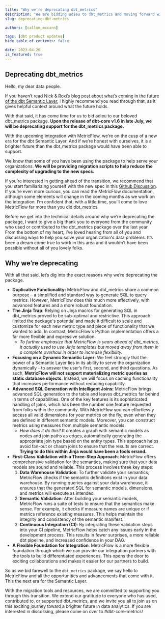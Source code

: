```yaml
---
title: "Why we're deprecating dbt_metrics"
description: "We are bidding adieu to dbt_metrics and moving forward with MetricFlow! Discover how this new source-available project lays the foundation for the dbt Semantic Layer. Let's dive in!"
slug: deprecating-dbt-metrics

authors: [callum_mccann]

tags: [dbt product updates]
hide_table_of_contents: false

date: 2023-04-26
is_featured: true
---
```


## Deprecating dbt_metrics

Hello, my dear data people.

If you haven’t read [Nick & Roxi’s blog post about what’s coming in the future of the dbt Semantic Layer](https://www.getdbt.com/blog/dbt-semantic-layer-whats-next/), I highly recommend you read through that, as it gives helpful context around what the future holds.

With that said, it has come time for us to bid adieu to our beloved dbt_metrics package. **Upon the release of dbt-core v1.6 in late July, we will be deprecating support for the dbt_metrics package.** 

<!--truncate-->

With the upcoming integration with MetricFlow, we're on the cusp of a new era for the dbt Semantic Layer. And if we’re honest with ourselves, it is a brighter future than the dbt_metrics package would have been able to support.

We know that some of you have been using the package to help serve your organizations. **We will be providing migration scripts to help reduce the complexity of upgrading to the new specs.** 

If you’re interested in getting ahead of the transition, we recommend that you start familiarizing yourself with the new spec in this [Github Discussion](https://github.com/dbt-labs/dbt-core/discussions/7456). If you’re even more curious, you can read the MetricFlow documentation, although some elements will change in the coming months as we work on the integration. I’m confident that, with a little time, you'll come to love MetricFlow far more than you did dbt_metrics.

Before we get into the technical details around why we’re deprecating the package, I want to give a big thank you to everyone from the community who used or contributed to the dbt_metrics package over the last year. From the bottom of my heart, I’ve loved hearing from all of you and discussing ways to help you solve your organization's data problems. It’s been a dream come true to work in this area and it wouldn’t have been possible without all of you lovely folks.

## Why we’re deprecating

With all that said, let’s dig into the exact reasons why we’re deprecating the package.

- **Duplicative Functionality:** MetricFlow and dbt_metrics share a common purpose – a simplified and standard way to generate SQL to query metrics. However, MetricFlow does this much more effectively, with advanced features and a more robust foundation.
- **The Jinja Trap:** Relying on Jinja macros for generating SQL in dbt_metrics proved to be sub-optimal and restrictive. This approach limited the package's potential and made it difficult to scale and customize for each new metric type and piece of functionality that we wanted to add. In contrast, MetricFlow's Python implementation offers a far more flexible and expressive solution.
    - *To further emphasize that MetricFlow is years ahead of dbt_metrics, it actually used to use Jinja templates but moved away from them in a complete overhaul in order to increase flexibility.*
- **Focusing on a Dynamic Semantic Layer:** We feel strongly that the power of a Semantic Layer lies in its ability to serve the organization dynamically - to answer the user’s first, second, and third questions. As such, **MetricFlow will not support materializing metric queries as static database objects.** Instead, we will focus on caching functionality that increases performance without reducing capability.
- **Advanced SQL Generation with Intelligent Joins:** MetricFlow brings advanced SQL generation to the table and leaves dbt_metrics far behind in terms of capabilities. One of the key features is its sophisticated handling of joins, which has been the number one feature requested from folks within the community. With MetricFlow you can effortlessly access all valid dimensions for your metrics on the fly, even when they are defined in different semantic models. Moreover, you can construct metrics using measures from multiple semantic models.
    - *How does it do this?* It creates a graph with semantic models as nodes and join paths as edges, automatically generating the appropriate join type based on the entity types. This approach helps avoid fan-out or chasm joins to ensure that the results are correct. **Trying to do this within Jinja would have been a fools errand.**
- **First-Class Validation with a Three-Step Approach**: MetricFlow offers comprehensive validation for the semantics, making sure that your data models are sound and reliable. This process involves three key steps:
    1. **Data Warehouse Validation**: To further validate your semantics, MetricFlow checks if the semantic definitions exist in your data warehouse. By running queries against your data warehouse, it ensures that the generated SQL for semantic models, dimensions, and metrics will execute as intended.
    2. **Semantic Validation**: After building your semantic models, MetricFlow runs a suite of tests to ensure that the semantics make sense. For example, it checks if measure names are unique or if metrics reference existing measures. This helps maintain the integrity and consistency of the semantic manifest.
    3. **Continuous Integration (CI)**: By integrating these validation steps into your CI pipeline, MetricFlow helps catch any issues early in the development process. This results in fewer surprises, a more reliable dbt pipeline, and increased confidence in your DAG.
- **A Flexible Foundation for Integration**: MetricFlow is a more flexible foundation through which we can provide our integration partners with the tools to build differentiated experiences. This opens the door to exciting collaborations and makes it easier for our partners to build.

So as we bid farewell to the `dbt_metrics` package, we say hello to MetricFlow and all the opportunities and advancements that come with it. This the next era for the Semantic Layer. 

With the migration tools and resources, we are committed to supporting you through this transition. We extend our gratitude to everyone who has used, contributed to, or supported dbt_metrics, and we invite you all to join us on this exciting journey toward a brighter future in data analytics. If you are interested in discussing, please come on over to #dbt-core-metrics!